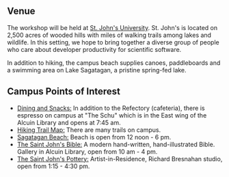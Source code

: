 ## Venue

The workshop will be held at [St. John's University](https://www.csbsju.edu/about/saint-johns-university).  St. John's is located on 2,500 acres of wooded hills with miles of walking trails among lakes and wildlife.  In this setting, we hope to bring together a diverse group of people who care about developer productivity for scientific software.

In addition to hiking, the campus beach supplies canoes, paddleboards and a swimming area on Lake Sagatagan, a pristine spring-fed lake.

## Campus Points of Interest
- [Dining and Snacks:](https://www.csbsju.edu/sju-dining-service) In addition to the Refectory (cafeteria), there is espresso on campus at "The Schu" which is in the East wing of the Alcuin Library and opens at 7:45 am.
- [Hiking Trail Map:](http://www.csbsju.edu/documents/outdooru/land_steward/maps/abbeyarbtrailmap.pdf) There are many trails on campus.
- [Sagatagan Beach:](https://gojohnnies.com/sports/2009/5/19/GENERAL_0519092424.aspx) Beach is open from 12 noon - 6 pm.
- [The Saint John's Bible:](http://www.saintjohnsbible.org) A modern hand-written, hand-illustrated Bible.  Gallery in Alcuin Library, open from 10 am - 4 pm.
- [The Saint John's Pottery:](https://www.csbsju.edu/saint-johns-pottery) Artist-in-Residence, Richard Bresnahan studio, open from 1:15 - 4:30 pm.

